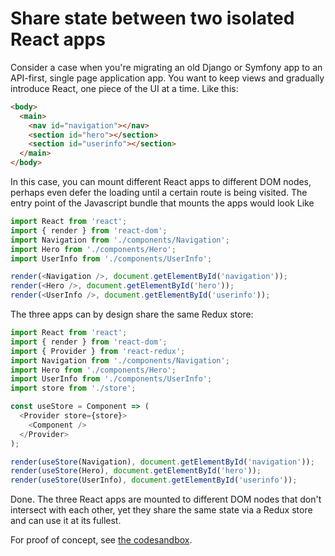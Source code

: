 # Share state between two isolated React apps

Consider a case when you're migrating an old Django or Symfony app to an API-first, single page application app. You want to keep views and gradually introduce React, one piece of the UI at a time. Like this:

```html
<body>
  <main>
    <nav id="navigation"></nav>
    <section id="hero"></section>
    <section id="userinfo"></section>
  </main>
</body>
```

In this case, you can mount different React apps to different DOM nodes, perhaps even defer the loading until a certain route is being visited. The entry point of the Javascript bundle that mounts the apps would look Like

```javascript
import React from 'react';
import { render } from 'react-dom';
import Navigation from './components/Navigation';
import Hero from './components/Hero';
import UserInfo from './components/UserInfo';

render(<Navigation />, document.getElementById('navigation'));
render(<Hero />, document.getElementById('hero'));
render(<UserInfo />, document.getElementById('userinfo'));
```

The three apps can by design share the same Redux store:

```javascript
import React from 'react';
import { render } from 'react-dom';
import { Provider } from 'react-redux';
import Navigation from './components/Navigation';
import Hero from './components/Hero';
import UserInfo from './components/UserInfo';
import store from './store';

const useStore = Component => (
  <Provider store={store}>
    <Component />
  </Provider>
);

render(useStore(Navigation), document.getElementById('navigation'));
render(useStore(Hero), document.getElementById('hero'));
render(useStore(UserInfo), document.getElementById('userinfo'));
```

Done. The three React apps are mounted to different DOM nodes that don't intersect with each other, yet they share the same state via a Redux store and can use it at its fullest.

For proof of concept, see [the codesandbox](https://codesandbox.io/s/2xy634926y).
